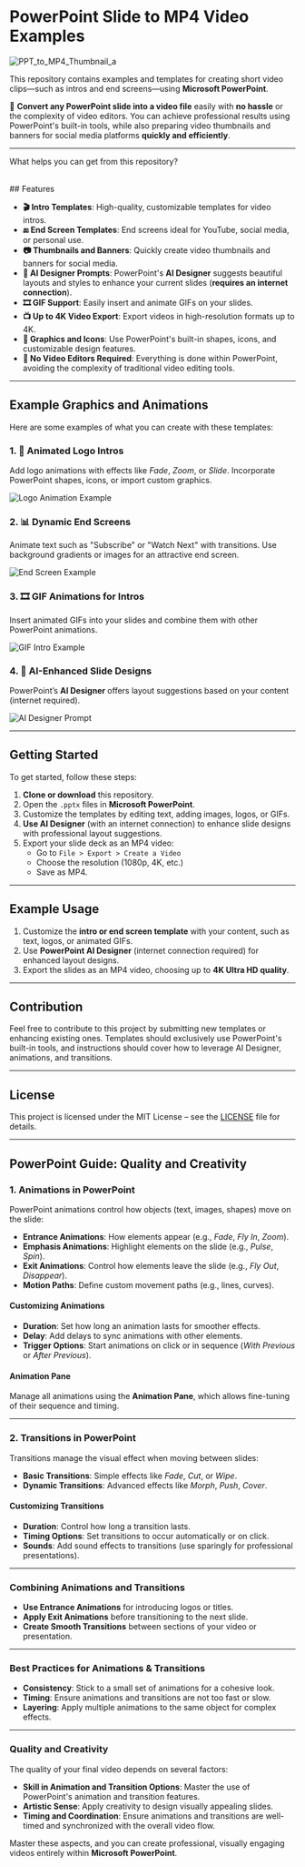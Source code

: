 # PowerPoint Slide to MP4 Video Examples

![PPT_to_MP4_Thumbnail_a](https://github.com/user-attachments/assets/4f74d43e-2e82-45ec-b33b-37e713006cbe)

This repository contains examples and templates for creating short video clips—such as intros and end screens—using **Microsoft PowerPoint**.

🎥 **Convert any PowerPoint slide into a video file** easily with **no hassle** or the complexity of video editors. You can achieve professional results using PowerPoint's built-in tools, while also preparing video thumbnails and banners for social media platforms **quickly and efficiently**.

---
What helps you can get from this repository?

<br/>
## Features

- **🎬 Intro Templates**: High-quality, customizable templates for video intros.
- **🔚 End Screen Templates**: End screens ideal for YouTube, social media, or personal use.
- **📷 Thumbnails and Banners**: Quickly create video thumbnails and banners for social media.
- **🤖 AI Designer Prompts**: PowerPoint's **AI Designer** suggests beautiful layouts and styles to enhance your current slides (**requires an internet connection**).
- **🎞 GIF Support**: Easily insert and animate GIFs on your slides.
- **📺 Up to 4K Video Export**: Export videos in high-resolution formats up to 4K.
- **🎨 Graphics and Icons**: Use PowerPoint's built-in shapes, icons, and customizable design features.
- **🚫 No Video Editors Required**: Everything is done within PowerPoint, avoiding the complexity of traditional video editing tools.

---

## Example Graphics and Animations

Here are some examples of what you can create with these templates:

### 1. 🎥 Animated Logo Intros
Add logo animations with effects like *Fade*, *Zoom*, or *Slide*. Incorporate PowerPoint shapes, icons, or import custom graphics.

![Logo Animation Example](assets/logo-animation-example.gif)

### 2. 📊 Dynamic End Screens
Animate text such as "Subscribe" or "Watch Next" with transitions. Use background gradients or images for an attractive end screen.

![End Screen Example](assets/end-screen-example.gif)

### 3. 🎞 GIF Animations for Intros
Insert animated GIFs into your slides and combine them with other PowerPoint animations.

![GIF Intro Example](assets/gif-intro-example.gif)

### 4. 🤖 AI-Enhanced Slide Designs
PowerPoint’s **AI Designer** offers layout suggestions based on your content (internet required).

![AI Designer Prompt](assets/ai-designer-prompt-example.png)

---

## Getting Started

To get started, follow these steps:

1. **Clone or download** this repository.
2. Open the `.pptx` files in **Microsoft PowerPoint**.
3. Customize the templates by editing text, adding images, logos, or GIFs.
4. **Use AI Designer** (with an internet connection) to enhance slide designs with professional layout suggestions.
5. Export your slide deck as an MP4 video:
   - Go to `File > Export > Create a Video`
   - Choose the resolution (1080p, 4K, etc.)
   - Save as MP4.

---

## Example Usage

1. Customize the **intro or end screen template** with your content, such as text, logos, or animated GIFs.
2. Use **PowerPoint AI Designer** (internet connection required) for enhanced layout designs.
3. Export the slides as an MP4 video, choosing up to **4K Ultra HD quality**.

---

## Contribution

Feel free to contribute to this project by submitting new templates or enhancing existing ones. Templates should exclusively use PowerPoint's built-in tools, and instructions should cover how to leverage AI Designer, animations, and transitions.

---

## License

This project is licensed under the MIT License – see the [LICENSE](LICENSE) file for details.

---

## PowerPoint Guide: Quality and Creativity

### 1. **Animations in PowerPoint**
PowerPoint animations control how objects (text, images, shapes) move on the slide:

- **Entrance Animations**: How elements appear (e.g., *Fade*, *Fly In*, *Zoom*).
- **Emphasis Animations**: Highlight elements on the slide (e.g., *Pulse*, *Spin*).
- **Exit Animations**: Control how elements leave the slide (e.g., *Fly Out*, *Disappear*).
- **Motion Paths**: Define custom movement paths (e.g., lines, curves).

#### **Customizing Animations**
- **Duration**: Set how long an animation lasts for smoother effects.
- **Delay**: Add delays to sync animations with other elements.
- **Trigger Options**: Start animations on click or in sequence (*With Previous* or *After Previous*).

#### **Animation Pane**
Manage all animations using the **Animation Pane**, which allows fine-tuning of their sequence and timing.

---

### 2. **Transitions in PowerPoint**
Transitions manage the visual effect when moving between slides:

- **Basic Transitions**: Simple effects like *Fade*, *Cut*, or *Wipe*.
- **Dynamic Transitions**: Advanced effects like *Morph*, *Push*, *Cover*.

#### **Customizing Transitions**
- **Duration**: Control how long a transition lasts.
- **Timing Options**: Set transitions to occur automatically or on click.
- **Sounds**: Add sound effects to transitions (use sparingly for professional presentations).

---

### Combining Animations and Transitions
- **Use Entrance Animations** for introducing logos or titles.
- **Apply Exit Animations** before transitioning to the next slide.
- **Create Smooth Transitions** between sections of your video or presentation.

---

### Best Practices for Animations & Transitions
- **Consistency**: Stick to a small set of animations for a cohesive look.
- **Timing**: Ensure animations and transitions are not too fast or slow.
- **Layering**: Apply multiple animations to the same object for complex effects.

---

### Quality and Creativity

The quality of your final video depends on several factors:

- **Skill in Animation and Transition Options**: Master the use of PowerPoint's animation and transition features.
- **Artistic Sense**: Apply creativity to design visually appealing slides.
- **Timing and Coordination**: Ensure animations and transitions are well-timed and synchronized with the overall video flow.

Master these aspects, and you can create professional, visually engaging videos entirely within **Microsoft PowerPoint**.
